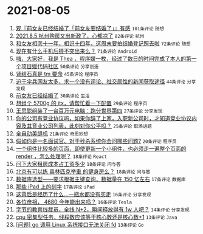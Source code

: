 # 2021-08-05

1. [观『前女友已经结婚了「前女友要结婚了」』有感](https://www.v2ex.com/t/793792) `101条评论` `随想`
1. [2021.8.5 杭州购房又出新政了，心都凉了](https://www.v2ex.com/t/793762) `82条评论` `杭州`
1. [和女友相恋十一年，相识十四年，这周末要拍结婚登记照去啦](https://www.v2ex.com/t/793851) `72条评论` `随想`
1. [现在有什么手机后摄不突出来么？](https://www.v2ex.com/t/793752) `71条评论` `Android`
1. [嗨，大家好，我是 Thea ，程序媛一枚，经过了数日的时间完成了本人的第一个项目媛代码社区](https://www.v2ex.com/t/793825) `50条评论` `分享创造`
1. [肾结石真是 tm 要命](https://www.v2ex.com/t/793828) `45条评论` `程序员`
1. [迫于伞兵网友太多，求一个没有评论、社交属性的新闻获取途径](https://www.v2ex.com/t/793834) `44条评论` `分享发现`
1. [前女友已经结婚了](https://www.v2ex.com/t/793759) `30条评论` `生活`
1. [想组个 5700g 的 itx，请帮忙看一下配置](https://www.v2ex.com/t/793798) `29条评论` `程序员`
1. [王思聪组装了一台百万元电脑：跑分世界第四](https://www.v2ex.com/t/793802) `27条评论` `分享发现`
1. [你的公司有竞业协议吗，如果你辞了上家，入职新公司时，才知道竞业协议内容及其竞业公司列表，此刻对你公平吗？](https://www.v2ex.com/t/793845) `25条评论` `职场话题`
1. [全自动美缝机](https://www.v2ex.com/t/793793) `21条评论` `奇思妙想`
1. [假如你是一名面试官、对于秒杀系统你会问哪些问题?](https://www.v2ex.com/t/793755) `20条评论` `程序员`
1. [一个组件比较多的页面，即使更新一个小组件，也必须走一遍整个页面的 render ，怎么处理呢？](https://www.v2ex.com/t/793778) `18条评论` `React`
1. [问下大家租房成本占工资多少](https://www.v2ex.com/t/793790) `18条评论` `问与答`
1. [北京有可以练 奥林匹克举重 的健身房么？](https://www.v2ex.com/t/793747) `18条评论` `问与答`
1. [数据库选型——要求根据主键查询，数据量在 150 亿左右](https://www.v2ex.com/t/793807) `17条评论` `数据库`
1. [那些 iPad 上的刻字](https://www.v2ex.com/t/793799) `17条评论` `iPad`
1. [这背后是经历了什么…一瓶水都没有买走](https://www.v2ex.com/t/793902) `16条评论` `分享发现`
1. [各位彦祖， 4680 今年能出来吗？](https://www.v2ex.com/t/793875) `16条评论` `Tesla`
1. [字节的教育线裁员，全线 N+2，瞬间释放得有 1w 人吧？](https://www.v2ex.com/t/793892) `14条评论` `分享发现`
1. [cpu 密集型任务，线程数应该等于核心数还是核心数+1](https://www.v2ex.com/t/793833) `13条评论` `Java`
1. [[问题] go 调用 Linux 系统接口无法关闭 fd](https://www.v2ex.com/t/793809) `13条评论` `Go`
